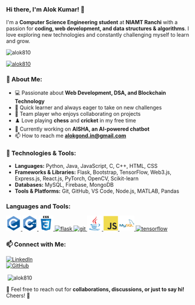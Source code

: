 ### Hi there, I'm Alok Kumar! 👋

I'm a **Computer Science Engineering student** at **NIAMT Ranchi** with a passion for **coding, web development, and data structures & algorithms**. I love exploring new technologies and constantly challenging myself to learn and grow.


<p align="left"> <img src="https://komarev.com/ghpvc/?username=alok810&label=Profile%20views&color=0e75b6&style=flat" alt="alok810" /> </p>

<p align="left"> <a href="https://github.com/ryo-ma/github-profile-trophy"><img src="https://github-profile-trophy.vercel.app/?username=alok810" alt="alok810" /></a> </p>

### 🚀 About Me:
- 💻 Passionate about **Web Development, DSA, and Blockchain Technology**
- 🎯 Quick learner and always eager to take on new challenges
- 🤝 Team player who enjoys collaborating on projects
- ♟️ Love playing **chess** and **cricket** in my free time
- 🌱 Currently working on **AISHA, an AI-powered chatbot**
- 📫 How to reach me **alokgond.in@gmail.com**

### 🔧 Technologies & Tools:
- **Languages:** Python, Java, JavaScript, C, C++, HTML, CSS
- **Frameworks & Libraries:** Flask, Bootstrap, TensorFlow, Web3.js, Express.js, React.js, PyTorch, OpenCV, Scikit-learn
- **Databases:** MySQL, Firebase, MongoDB
- **Tools & Platforms:** Git, GitHub, VS Code, Node.js, MATLAB, Pandas

<h3 align="left">Languages and Tools:</h3>
<p align="left"> 
<a href="https://www.cprogramming.com/" target="_blank" rel="noreferrer"> <img src="https://raw.githubusercontent.com/devicons/devicon/master/icons/c/c-original.svg" alt="c" width="40" height="40"/> </a> 
<a href="https://www.w3schools.com/cpp/" target="_blank" rel="noreferrer"> <img src="https://raw.githubusercontent.com/devicons/devicon/master/icons/cplusplus/cplusplus-original.svg" alt="cplusplus" width="40" height="40"/> </a> 
<a href="https://www.w3schools.com/css/" target="_blank" rel="noreferrer"> <img src="https://raw.githubusercontent.com/devicons/devicon/master/icons/css3/css3-original-wordmark.svg" alt="css3" width="40" height="40"/> </a> 
<a href="https://flask.palletsprojects.com/" target="_blank" rel="noreferrer"> <img src="https://www.vectorlogo.zone/logos/pocoo_flask/pocoo_flask-icon.svg" alt="flask" width="40" height="40"/> </a> 
<a href="https://git-scm.com/" target="_blank" rel="noreferrer"> <img src="https://www.vectorlogo.zone/logos/git-scm/git-scm-icon.svg" alt="git" width="40" height="40"/> </a> 
<a href="https://www.java.com" target="_blank" rel="noreferrer"> <img src="https://raw.githubusercontent.com/devicons/devicon/master/icons/java/java-original.svg" alt="java" width="40" height="40"/> </a> 
<a href="https://developer.mozilla.org/en-US/docs/Web/JavaScript" target="_blank" rel="noreferrer"> <img src="https://raw.githubusercontent.com/devicons/devicon/master/icons/javascript/javascript-original.svg" alt="javascript" width="40" height="40"/> </a> 
<a href="https://www.mysql.com/" target="_blank" rel="noreferrer"> <img src="https://raw.githubusercontent.com/devicons/devicon/master/icons/mysql/mysql-original-wordmark.svg" alt="mysql" width="40" height="40"/> </a> 
<a href="https://www.tensorflow.org" target="_blank" rel="noreferrer"> <img src="https://www.vectorlogo.zone/logos/tensorflow/tensorflow-icon.svg" alt="tensorflow" width="40" height="40"/> </a> 
</p>

### 📫 Connect with Me:
[![LinkedIn](https://img.shields.io/badge/LinkedIn-Connect-blue?style=flat&logo=linkedin)](https://www.linkedin.com/in/alok-kumar-123/)  
[![GitHub](https://img.shields.io/badge/GitHub-Follow-black?style=flat&logo=github)](https://github.com/alokkumar-cs)  

<p>&nbsp;<img align="center" src="https://github-readme-stats.vercel.app/api?username=alok810&show_icons=true&locale=en" alt="alok810" /></p>

📩 Feel free to reach out for **collaborations, discussions, or just to say hi!** Cheers! 🚀
